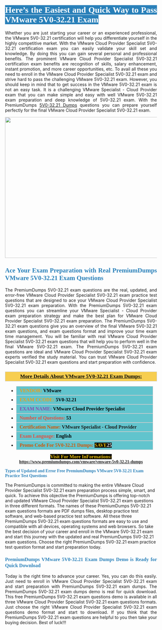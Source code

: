 <h1 style="text-align: justify;"><span style="color:#ffffff;"><span style="font-family:Georgia,serif;"><strong><span style="background-color:#2980b9;">Here’s the Easiest and Quick Way to Pass VMware 5V0-32.21 Exam</span></strong></span></span></h1>

<p style="text-align: justify;">Whether you are just starting your career or an experienced professional, the VMware 5V0-32.21 certification will help you differentiate yourself in the highly competitive market. With the VMware Cloud Provider Specialist 5V0-32.21 certification exam you can easily validate your skill set and knowledge. By doing this you can gain several personal and professional benefits. The prominent VMware Cloud Provider Specialist 5V0-32.21 certification exam benefits are recognition of skills, salary enhancement, instant promotion, and more career opportunities, etc. To avail all these you need to enroll in the VMware Cloud Provider Specialist 5V0-32.21 exam and strive hard to pass the challenging VMware 5V0-32.21 exam. However, you should keep in mind that to get success in the VMware 5V0-32.21 exam is not an easy task. It is a challenging VMware Specialist - Cloud Provider exam that you can make simple and easy with well VMware 5V0-32.21 exam preparation and deep knowledge of 5V0-32.21 exam. With the PremiumDumps <a href="https://www.premiumdumps.com/vmware/vmware-5v0-32.21-dumps">5V0-32.21 Dumps</a> questions you can prepare yourself perfectly for the final VMware Cloud Provider Specialist 5V0-32.21 exam.</p>

<p style="text-align: center;"><a href="https://www.premiumdumps.com/vmware/vmware-5v0-32.21-dumps"><img alt="" src="https://i.imgur.com/KJGzbJ2.jpeg" style="width: 700px; height: 465px;" /></a></p>

<h2 style="text-align: justify;"><span style="color:#2980b9;"><span style="font-family:Georgia,serif;"><strong>Ace Your Exam Preparation with Real PremiumDumps VMware 5V0-32.21 Exam Questions</strong></span></span></h2>

<p style="text-align: justify;">The PremiumDumps 5V0-32.21 exam questions are the real, updated, and error-free VMware Cloud Provider Specialist 5V0-32.21 exam practice test questions that are designed to ace your VMware Cloud Provider Specialist 5V0-32.21 exam preparation. With the PremiumDumps 5V0-32.21 exam questions you can streamline your VMware Specialist - Cloud Provider exam preparation strategy and make the best plan for VMware Cloud Provider Specialist 5V0-32.21 exam preparation. The PremiumDumps 5V0-32.21 exam questions give you an overview of the final VMware 5V0-32.21 exam questions, and exam questions format and improve your time exam time management. You will be familiar with real VMware Cloud Provider Specialist 5V0-32.21 exam questions that will help you to perform well in the final VMware 5V0-32.21 exam. The PremiumDumps 5V0-32.21 exam questions are ideal and VMware Cloud Provider Specialist 5V0-32.21 exam experts verified the study material. You can trust VMware Cloud Provider Specialist 5V0-32.21 exam questions and start preparation with confidence.</p>

<h3 style="background: #f7ce50; border: 1px solid rgb(204, 204, 204); padding: 5px 10px; text-align: center;"><span style="font-family:Georgia,serif;"><u><u><span style="color:#000000;"><span style="font-size:11pt"><span style="line-height:normal"><b><span style="font-size:13.0pt"><span cambria="">More Details About VMware 5V0-32.21 Exam Dumps:</span></span></b></span></span></span></u></u></span></h3>

<ul>
	<li style="margin:0cm 10pt">
	<div style="background:#61c4cd; border: 1px solid rgb(204, 204, 204); padding: 5px 10px; text-align: justify;"><span style="font-family:Georgia,serif;"><span style="font-size:11pt"><span style="line-height:normal"><b><span style="font-size:12.0pt"><span new="" roman="" times=""><span style="color:#f39c12;">VENDOR:</span> <span style="color:#000000;">VMware</span></span></span></b></span></span></span></div>
	</li>
	<li style="margin:0cm 10pt">
	<div style="background: #61c4cd; border: 1px solid rgb(204, 204, 204); padding: 5px 10px; text-align: justify;"><span style="font-family:Georgia,serif;"><span style="font-size:11pt"><span style="line-height:normal"><b><span style="font-size:12.0pt"><span new="" roman="" times=""><span style="color:#f39c12;">EXAM CCODE:</span> <span style="color:#000000;">5V0-32.21</span></span></span></b></span></span></span></div>
	</li>
	<li style="margin:0cm 10pt">
	<div style="background: #61c4cd; border: 1px solid rgb(204, 204, 204); padding: 5px 10px; text-align: justify;"><span style="font-family:Georgia,serif;"><span style="font-size:11pt"><span style="line-height:normal"><b><span style="font-size:12.0pt"><span new="" roman="" times=""><span style="color:#8e44ad;">EXAM NAME:</span> <span style="color:#000000;">VMware Cloud Provider Specialist</span></span></span></b></span></span></span></div>
	</li>
	<li style="margin:0cm 10pt">
	<div style="background: #61c4cd; border: 1px solid rgb(204, 204, 204); padding: 5px 10px;"><span style="font-family:Georgia,serif;"><span style="font-size:11pt"><span style="line-height:normal"><b><span style="font-size:12.0pt"><span new="" roman="" times=""><span style="color:#e74c3c;">Number of Questions:</span><span style="color:#000000;"><span style="color:#f1c40f;"> </span>53</span></span></span></b></span></span></span></div>
	</li>
	<li style="margin:0cm 10pt">
	<div style="background: #61c4cd; border: 1px solid rgb(204, 204, 204); padding: 5px 10px; text-align: justify;"><span style="font-family:Georgia,serif;"><span style="font-size:11pt"><span style="line-height:normal"><b><span style="font-size:12.0pt"><span new="" roman="" times=""><span style="color:#d35400;">Certification Name:</span> VMware Specialist - Cloud Provider</span></span></b></span></span></span></div>
	</li>
	<li style="margin:0cm 10pt">
	<div style="background: #61c4cd; border: 1px solid rgb(204, 204, 204); padding: 5px 10px; text-align: justify;"><span style="font-family:Georgia,serif;"><span style="font-size:11pt"><span style="line-height:normal"><b><span style="font-size:12.0pt"><span new="" roman="" times=""><span style="color:#e74c3c;">Exam Language:</span> <span style="color:#000000;">English</span></span></span></b></span></span></span></div>
	</li>
	<li style="margin:0cm 10pt">
	<div style="background: #61c4cd; border: 1px solid rgb(204, 204, 204); padding: 5px 10px;"><span style="font-family:Georgia,serif;"><span style="font-size:11pt"><span style="line-height:normal"><b><span style="font-size:12.0pt"><span new="" roman="" times=""><span style="color:#d35400;">Promo Code For 5V0-32.21 Dumps:</span><span style="color:#f1c40f;"> <span style="background-color:#000000;">SAVE</span></span><span style="color:#ffffff;"><span style="background-color:#000000;">25</span></span></span></span></b></span></span></span></div>
	</li>
</ul>

<p style="text-align: center;"><span style="font-family:Georgia,serif;"><strong><span style="font-size:16px;"><span style="color:#f1c40f;"><span style="background-color:#000000;">Visit For More InFormations:</span></span></span> <a href="https://www.premiumdumps.com/vmware/vmware-5v0-32.21-dumps">https://www.premiumdumps.com/vmware/vmware-5v0-32.21-dumps</a></strong></span></p>

<p><span style="color:#2980b9;"><span style="font-family:Georgia,serif;"><strong><strong><strong>Types of Updated and Error Free PremiumDumps VMware 5V0-32.21 Exam Practice Test Questions</strong></strong></strong></span></span></p>

<p>The PremiumDumps is committed to making the entire VMware Cloud Provider Specialist 5V0-32.21 exam preparation process simple, smart, and quick. To achieve this objective the PremiumDumps is offering top-notch and updated VMware Cloud Provider Specialist 5V0-32.21 exam questions in three different formats. The names of these PremiumDumps 5V0-32.21 exam questions formats are PDF dumps files, desktop practice test software, and web-based practice test software. All these three PremiumDumps 5V0-32.21 exam questions formats are easy to use and compatible with all devices, operating systems and web browsers. So take the best decision of your career and enroll in the VMware 5V0-32.21 exam and start this journey with the updated and real PremiumDumps 5V0-32.21 exam questions. Choose the right PremiumDumps 5V0-32.21 exam practice test question format and start preparation today.</p>

<h3 style="text-align: justify;"><span style="color:#2980b9;"><span style="font-family:Georgia,serif;"><strong><strong><strong>PremiumDumps VMware 5V0-32.21 Exam Dumps Demo is Ready for Quick Download</strong></strong></strong></span></span></h3>

<p style="text-align: justify;">Today is the right time to advance your career. Yes, you can do this easily. Just need to enroll in VMware Cloud Provider Specialist 5V0-32.21 exam and start preparation with PremiumDumps 5V0-32.21 exam dumps. The PremiumDumps 5V0-32.21 exam dumps demo is real for quick download. This free PremiumDumps 5V0-32.21 exam questions demo is available in all three VMware Cloud Provider Specialist 5V0-32.21 exam questions formats. Just choose the right VMware Cloud Provider Specialist 5V0-32.21 exam questions demo format and start to download. If you think that the PremiumDumps 5V0-32.21 exam questions are helpful to you then take your buying decision. Best of luck!!!</p>
